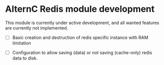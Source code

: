 
AlternC Redis module development
================================

This module is currently under active development, and all wanted features are currently not implemented.

* [ ] Basic creation and destruction of redis specific instance with RAM limitation
* [ ] Configuration to allow saving (data) or not saving (cache-only) redis data to disk.


